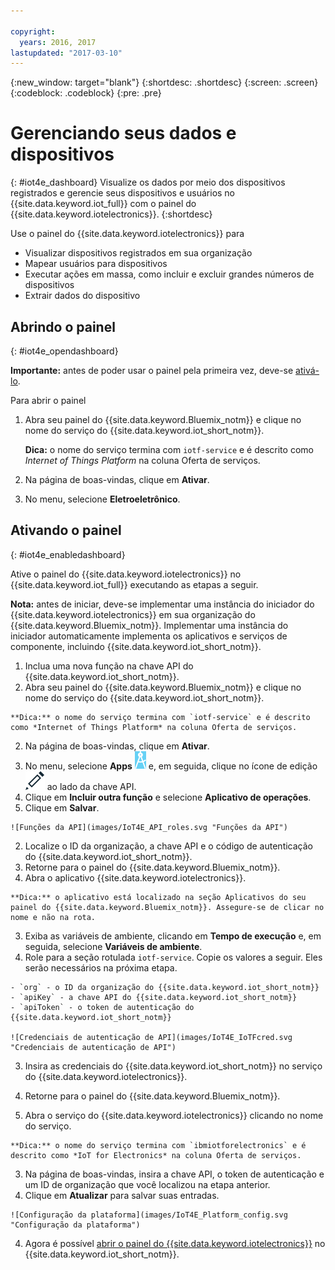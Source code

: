 ```yaml
---

copyright:
  years: 2016, 2017
lastupdated: "2017-03-10"
---
```


<!-- Common attributes used in the template are defined as follows: -->
{:new_window: target="blank"}
{:shortdesc: .shortdesc}
{:screen: .screen}
{:codeblock: .codeblock}
{:pre: .pre}

# Gerenciando seus dados e dispositivos
{: #iot4e_dashboard}
Visualize os dados por meio dos dispositivos registrados e gerencie seus dispositivos e usuários no {{site.data.keyword.iot_full}} com o
painel do {{site.data.keyword.iotelectronics}}.
{:shortdesc}

Use o painel do {{site.data.keyword.iotelectronics}} para
- Visualizar dispositivos registrados em sua organização
- Mapear usuários para dispositivos
- Executar ações em massa, como incluir e excluir grandes números de dispositivos
- Extrair dados do dispositivo

## Abrindo o painel
{: #iot4e_opendashboard}

**Importante:** antes de poder usar o painel pela primeira vez, deve-se [ativá-lo](#iot4e_enabledashboard).

Para abrir o painel
1. Abra seu painel do {{site.data.keyword.Bluemix_notm}} e clique no nome do serviço do {{site.data.keyword.iot_short_notm}}.  

    **Dica:** o nome do serviço termina com `iotf-service` e é descrito como *Internet of Things Platform* na coluna Oferta de serviços.
2. Na página de boas-vindas, clique em **Ativar**.
3. No menu, selecione **Eletroeletrônico**.

## Ativando o painel
{: #iot4e_enabledashboard}

Ative o painel do {{site.data.keyword.iotelectronics}} no {{site.data.keyword.iot_full}} executando as etapas a seguir.

  **Nota:** antes de iniciar, deve-se implementar uma instância do iniciador do {{site.data.keyword.iotelectronics}} em sua organização do {{site.data.keyword.Bluemix_notm}}. Implementar uma instância do iniciador
automaticamente implementa os aplicativos e serviços de componente, incluindo {{site.data.keyword.iot_short_notm}}.

1. Inclua uma nova função na chave API do {{site.data.keyword.iot_short_notm}}.
  1. Abra seu painel do {{site.data.keyword.Bluemix_notm}} e clique no nome do serviço do {{site.data.keyword.iot_short_notm}}.  

    **Dica:** o nome do serviço termina com `iotf-service` e é descrito como *Internet of Things Platform* na coluna Oferta de serviços.
  2. Na página de boas-vindas, clique em **Ativar**.
  3. No menu, selecione **Apps** ![ícone de apps](images/IOT_Icons_apps2.svg "Ícone de Apps") e, em seguida, clique no ícone de edição ![ícone de edição](images/IOT_Icons_Edit_Active_50.svg "Ícone de Edição") ao lado da chave API.
  4. Clique em **Incluir outra função** e selecione **Aplicativo de operações**.
  5. Clique em **Salvar**.

    ![Funções da API](images/IoT4E_API_roles.svg "Funções da API")

2. Localize o ID da organização, a chave API e o código de autenticação do {{site.data.keyword.iot_short_notm}}.
  1. Retorne para o painel do {{site.data.keyword.Bluemix_notm}}.
  2. Abra o aplicativo {{site.data.keyword.iotelectronics}}.

    **Dica:** o aplicativo está localizado na seção Aplicativos do seu painel do {{site.data.keyword.Bluemix_notm}}. Assegure-se de clicar no nome e não na rota.
  3. Exiba as variáveis de ambiente, clicando em **Tempo de execução** e, em seguida, selecione **Variáveis de ambiente**.
  4. Role para a seção rotulada `iotf-service`. Copie os valores a seguir. Eles serão necessários na próxima etapa.

    - `org` - o ID da organização do {{site.data.keyword.iot_short_notm}}
    - `apiKey` - a chave API do {{site.data.keyword.iot_short_notm}}
    - `apiToken` - o token de autenticação do {{site.data.keyword.iot_short_notm}}  

    ![Credenciais de autenticação de API](images/IoT4E_IoTFcred.svg "Credenciais de autenticação de API")

3. Insira as credenciais do {{site.data.keyword.iot_short_notm}} no serviço do {{site.data.keyword.iotelectronics}}.

  1. Retorne para o painel do {{site.data.keyword.Bluemix_notm}}.
  2. Abra o serviço do {{site.data.keyword.iotelectronics}} clicando no nome do serviço.

    **Dica:** o nome do serviço termina com `ibmiotforelectronics` e é descrito como *IoT for Electronics* na coluna Oferta de serviços.
  3. Na página de boas-vindas, insira a chave API, o token de autenticação e um ID de organização que você localizou na etapa anterior.
  4. Clique em **Atualizar** para salvar suas entradas.

    ![Configuração da plataforma](images/IoT4E_Platform_config.svg "Configuração da plataforma")

4. Agora é possível [abrir o painel do {{site.data.keyword.iotelectronics}}](#iot4e_opendashboard) no {{site.data.keyword.iot_short_notm}}.
